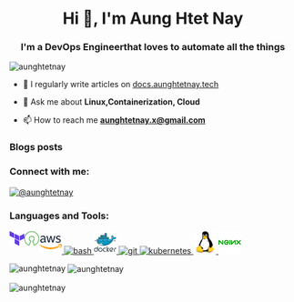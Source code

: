 <h1 align="center">Hi 👋, I'm Aung Htet Nay</h1>
<h3 align="center">I'm a DevOps Engineerthat loves to automate all the things</h3>

<p align="left"> <img src="https://komarev.com/ghpvc/?username=aunghtetnay&label=Profile%20views&color=0e75b6&style=flat" alt="aunghtetnay" /> </p>

- 📝 I regularly write articles on [docs.aunghtetnay.tech](docs.aunghtetnay.tech)

- 💬 Ask me about **Linux,Containerization, Cloud**

- 📫 How to reach me **aunghtetnay.x@gmail.com**

### Blogs posts
<!-- BLOG-POST-LIST:START -->
<!-- BLOG-POST-LIST:END -->

<h3 align="left">Connect with me:</h3>
<p align="left">
<a href="https://dev.to/@aunghtetnay" target="blank"><img align="center" src="https://raw.githubusercontent.com/rahuldkjain/github-profile-readme-generator/master/src/images/icons/Social/devto.svg" alt="@aunghtetnay" height="30" width="40" /></a>
</p>

<h3 align="left">Languages and Tools:</h3>
<p align="left"> <a href="https://aws.amazon.com" target="_blank" rel="noreferrer"> <img src="https://raw.githubusercontent.com/devicons/devicon/master/icons/amazonwebservices/amazonwebservices-original-wordmark.svg" alt="aws" width="40" height="40"/> </a> <a href="https://www.gnu.org/software/bash/" target="_blank" rel="noreferrer"> <img src="https://www.vectorlogo.zone/logos/gnu_bash/gnu_bash-icon.svg" alt="bash" width="40" height="40"/> </a> <a href="https://www.docker.com/" target="_blank" rel="noreferrer"> <img src="https://raw.githubusercontent.com/devicons/devicon/master/icons/docker/docker-original-wordmark.svg" alt="docker" width="40" height="40"/> </a> <a href="https://git-scm.com/" target="_blank" rel="noreferrer"> <img src="https://www.vectorlogo.zone/logos/git-scm/git-scm-icon.svg" alt="git" width="40" height="40"/> </a> <a href="https://kubernetes.io" target="_blank" rel="noreferrer"> <img src="https://www.vectorlogo.zone/logos/kubernetes/kubernetes-icon.svg" alt="kubernetes" width="40" height="40"/> </a> <a href="https://www.linux.org/" target="_blank" rel="noreferrer"> <img src="https://raw.githubusercontent.com/devicons/devicon/master/icons/linux/linux-original.svg" alt="linux" width="40" height="40"/> </a> <a href="https://www.nginx.com" target="_blank" rel="noreferrer"> <img src="https://raw.githubusercontent.com/devicons/devicon/master/icons/nginx/nginx-original.svg" alt="nginx" width="40" height="40"/> </a> <img align="left" alt="Terraform" width="26px" src="./svg/terraform.svg" /><img align="left" alt="Opensource" width="26px" src="./svg/opensourceinitiative.svg" /> </p>

<p><img align="left" src="https://github-readme-stats.vercel.app/api/top-langs?username=aunghtetnay&show_icons=true&locale=en&layout=compact" alt="aunghtetnay" /></p>

<p>&nbsp;<img align="center" src="https://github-readme-stats.vercel.app/api?username=aunghtetnay&show_icons=true&locale=en" alt="aunghtetnay" /></p>

<p><img align="center" src="https://github-readme-streak-stats.herokuapp.com/?user=aunghtetnay&" alt="aunghtetnay" /></p>
